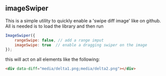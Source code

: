 ## imageSwiper

This is a simple utility to quickly enable a 'swipe diff image' like on github.  
All is needed is to load the library and then run
``` js
ImageSwiper({
    rangeSwipe: false, // add a range imput
    imageSwipe: true  // enable a dragging swiper on the image
});
```
this will act on all elements like the following:  
``` html
<div data-diff="media/delta1.png;media/delta2.png"></div>
```
